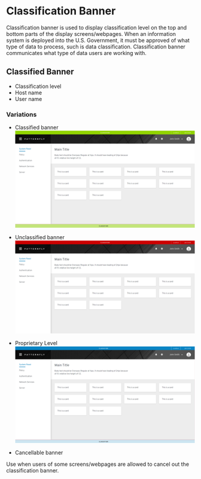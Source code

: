 # Classification Banner

Classification banner is used to display classification level on the top and bottom parts of the display screens/webpages. When an information system is deployed into the U.S. Government, it must be approved of what type of data to process, such is data classification. Classification banner communicates what type of data users are working with. 

## Classified Banner
<!-- ![Title of Image](img/image-name-goes-here.jpg) -->
* Classification level
* Host name
* User name

### Variations

* Classified banner
![](img/green.png)

* Unclassified banner
![](img/red.png)

* Proprietary Level
![](img/blue.png)

* Cancellable banner

Use when users of some screens/webpages are allowed to cancel out the classification banner.

